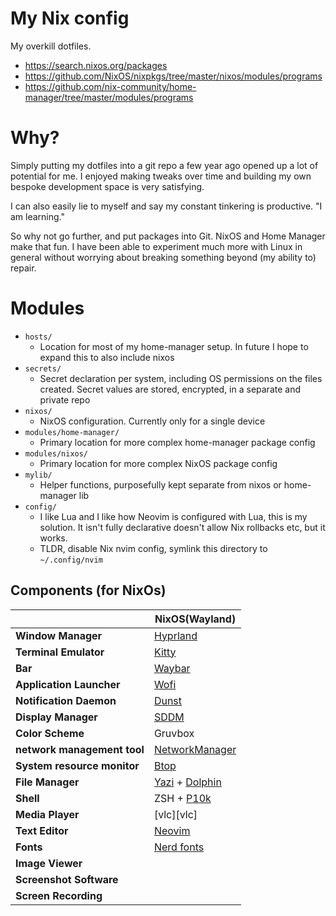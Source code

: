 # My Nix config

My overkill dotfiles.

* https://search.nixos.org/packages
* https://github.com/NixOS/nixpkgs/tree/master/nixos/modules/programs
* https://github.com/nix-community/home-manager/tree/master/modules/programs

# Why?

Simply putting my dotfiles into a git repo a few year ago opened up a lot of
potential for me. I enjoyed making tweaks over time and building my own bespoke
development space is very satisfying.

I can also easily lie to myself and say my constant tinkering is productive. "I
am learning."

So why not go further, and put packages into Git. NixOS and Home Manager make
that fun. I have been able to experiment much more with Linux in general without
worrying about breaking something beyond (my ability to) repair.

# Modules
* `hosts/`
    * Location for most of my home-manager setup. In future I hope to expand
      this to also include nixos
* `secrets/`
    * Secret declaration per system, including OS permissions on the files
      created. Secret values are stored, encrypted, in a separate and private
      repo
* `nixos/`
    * NixOS configuration. Currently only for a single device
* `modules/home-manager/`
    * Primary location for more complex home-manager package config
* `modules/nixos/`
    * Primary location for more complex NixOS package config
* `mylib/`
    * Helper functions, purposefully kept separate from nixos or home-manager
      lib
* `config/`
    * I like Lua and I like how Neovim is configured with Lua, this is my
      solution. It isn't fully declarative doesn't allow Nix rollbacks etc, but
      it works.
    * TLDR, disable Nix nvim config, symlink this directory to `~/.config/nvim`

## Components (for NixOs)

|                             | NixOS(Wayland)                    |
| --------------------------- | --------------------------------- |
| **Window Manager**          | [Hyprland][Hyprland]              |
| **Terminal Emulator**       | [Kitty][Kitty]                    |
| **Bar**                     | [Waybar][Waybar]                  |
| **Application Launcher**    | [Wofi][wofi]                      |
| **Notification Daemon**     | [Dunst][Dunst]                    |
| **Display Manager**         | [SDDM][SDDM]                      |
| **Color Scheme**            | Gruvbox                           |
| **network management tool** | [NetworkManager][NetworkManager]  |
| **System resource monitor** | [Btop][Btop]                      |
| **File Manager**            | [Yazi][Yazi] + [Dolphin][Dolphin] |
| **Shell**                   | ZSH + [P10k][P10k]                |
| **Media Player**            | [vlc][vlc]                        |
| **Text Editor**             | [Neovim][Neovim]                  |
| **Fonts**                   | [Nerd fonts][Nerd fonts]          |
| **Image Viewer**            |                                   |
| **Screenshot Software**     |                                   |
| **Screen Recording**        |                                   |



[Hyprland]: https://github.com/hyprwm/Hyprland
[Kitty]: https://github.com/kovidgoyal/kitty
[Zsh]: https://github.com/nushell/nushell
[P10k]: https://github.com/romkatv/powerlevel10k
[Waybar]: https://github.com/Alexays/Waybar
[wofi]: https://github.com/SimplyCEO/wofi
[Dunst]: https://github.com/dunst-project/dunst
[Btop]: https://github.com/aristocratos/btop
[Neovim]: https://github.com/neovim/neovim
[Hyprshot]: https://github.com/Gustash/Hyprshot
[Nerd fonts]: https://github.com/ryanoasis/nerd-fonts
[NetworkManager]: https://wiki.gnome.org/Projects/NetworkManager
[wl-clipboard]: https://github.com/bugaevc/wl-clipboard
[Yazi]: https://github.com/sxyazi/yazi
[SDDM]: https://github.com/sddm/sddm
[Dolphin]: https://github.com/KDE/dolphin
